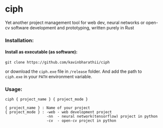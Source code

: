 # ciph
Yet another project management tool for web dev, neural networks or open-cv software development and prototyping, written purely in Rust

### Installation:
#### Install as executable (as software):
```
git clone https://github.com/kavinbharathii/ciph
```

or download the `ciph.exe` file in `/release` folder. And add the path to `ciph.exe` in your `PATH` environment variable.

### Usage:
```
ciph { project_name } { project_mode }
```

```
{ project_name } : Name of your project
{ project_mode } : -web - web development project
                   -nn  - neural network(tensorflow) project in python
                   -cv  - open-cv project in python
```
